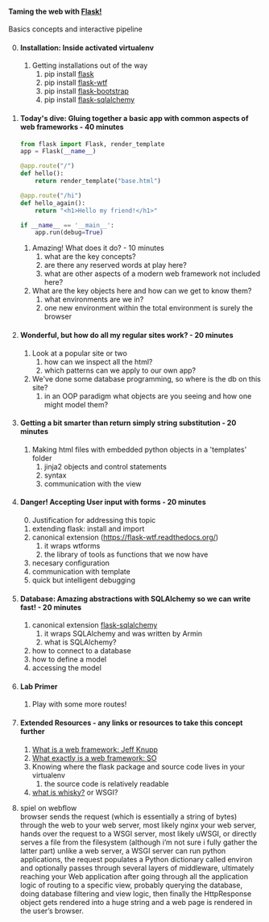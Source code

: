 #### Taming the web with [Flask!](http://flask.pocoo.org/)


Basics concepts and interactive pipeline


0. #### Installation: Inside activated virtualenv    
    1. Getting installations out of the way    
        1. pip install [flask](http://flask.pocoo.org/)        
        2. pip install [flask-wtf](https://flask-wtf.readthedocs.org/en/latest/)    
        3. pip install [flask-bootstrap](http://pythonhosted.org/Flask-Bootstrap/)    
        3. pip install [flask-sqlalchemy](https://pythonhosted.org/Flask-SQLAlchemy/)    


1. #### Today's dive: Gluing together a basic app with common aspects of web frameworks - 40 minutes    

    ```python
    from flask import Flask, render_template
    app = Flask(__name__)

    @app.route("/")
    def hello():
        return render_template("base.html")

    @app.route("/hi")
    def hello_again():
        return "<h1>Hello my friend!</h1>"
    
    if __name__ == '__main__':
        app.run(debug=True)
    ```    

    1. Amazing! What does it do? - 10 minutes
        1. what are the key concepts?    
        2. are there any reserved words at play here?      
        3. what are other aspects of a modern web framework not included here?    
    2. What are the key objects here and how can we get to know them?    
        1. what environments are we in?     
        2. one new environment within the total environment is surely the browser    
    

2. #### Wonderful, but how do all my regular sites work? - 20 minutes    
    1. Look at a popular site or two     
        1. how can we inspect all the html?    
        2. which patterns can we apply to our own app?    
    2. We've done some database programming, so where is the db on this site?    
        1. in an OOP paradigm what objects are you seeing and how one might model them?    

3. #### Getting a bit smarter than return simply string substitution - 20 minutes     
    1. Making html files with embedded python objects in a 'templates' folder    
        1. jinja2 objects and control statements    
        2. syntax   
        3. communication with the view   

4. #### Danger! Accepting User input with forms - 20 minutes     
    0. Justification for addressing this topic    
    1. extending flask: install and import    
    2. canonical extension (https://flask-wtf.readthedocs.org/)    
       1. it wraps wtforms    
       2. the library of tools as functions that we now have    
    3. necesary configuration    
    4. communication with template    
    5. quick but intelligent debugging    


5. #### Database: Amazing abstractions with SQLAlchemy so we can write fast! - 20 minutes     
    1. canonical extension [flask-sqlalchemy](https://pythonhosted.org/Flask-SQLAlchemy/)    
       1. it wraps SQLAlchemy and was written by Armin    
       2. what is SQLAlchemy?    
    2. how to connect to a database    
    3. how to define a model    
    4. accessing the model    


6. #### Lab Primer 
    1. Play with some more routes!    


7. #### Extended Resources - any links or resources to take this concept further    
    1. [What is a web framework: Jeff Knupp](http://www.jeffknupp.com/blog/2014/03/03/what-is-a-web-framework/)    
    2. [What exactly is a web framework: SO](http://stackoverflow.com/questions/3345512/what-exactly-is-a-web-framework#3345751)    
    3. Knowing where the flask package and source code lives in your virtualenv    
        1. the source code is relatively readable     
    4. [what is whisky?](https://www.python.org/dev/peps/pep-0333/) or WSGI?    
 
 8. spiel on webflow    
    browser sends the request (which is essentially a string of bytes) through the web to your web server, most likely nginx
    your web server, hands over the request to a WSGI server, most likely uWSGI, or directly serves a file from the filesystem (although i’m not sure i fully gather the latter part)
    unlike a web server, a WSGI server can run python applications, the request populates a Python dictionary called environ and optionally passes through several layers of middleware, ultimately reaching your Web application
    after going through all the application logic of routing to a specific view, probably querying the database, doing database filtering and view logic, then finally the HttpResponse object gets rendered into a huge string and a web page is rendered in the user’s browser.
